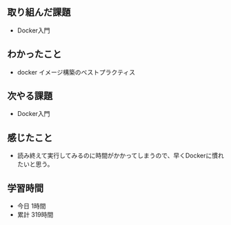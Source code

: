 ## 取り組んだ課題
- Docker入門
## わかったこと
- docker イメージ構築のベストプラクティス
## 次やる課題
- Docker入門
## 感じたこと
- 読み終えて実行してみるのに時間がかかってしまうので、早くDockerに慣れたいと思う。
## 学習時間
- 今日 1時間
- 累計 319時間
